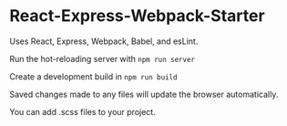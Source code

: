 # React-Express-Webpack-Starter

Uses React, Express, Webpack, Babel, and esLint.

Run the hot-reloading server with `npm run server`

Create a development build in `npm run build`

Saved changes made to any files will update the browser automatically.

You can add .scss files to your project.
